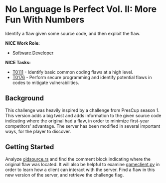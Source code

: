 # No Language Is Perfect Vol. II: More Fun With Numbers

Identify a flaw given some source code, and then exploit the flaw.

**NICE Work Role:**

- [Software Developer](https://niccs.cisa.gov/workforce-development/nice-framework)

**NICE Tasks:**

- [T0111](https://niccs.cisa.gov/workforce-development/nice-framework) - Identify basic common coding flaws at a high level.
- [T0176](https://niccs.cisa.gov/workforce-development/nice-framework) - Perform secure programming and identify potential flaws in codes to mitigate vulnerabilities.

## Background

This challenge was heavily inspired by a challenge from PresCup season 1. This version adds a big twist and adds information to the given source code indicating where the original had a flaw, in order to minimize first-year competitors' advantage. The server has been modified in several important ways, for the player to discover.

## Getting Started

Analyze [oldsource.rs](challenge/oldsource.rs) and find the comment block indicating where the original flaw was located. It will also be helpful to examine [gameclient.py](challenge/gameclient.py) in order to learn how a client can interact with the server. Find a flaw in this new version of the server, and retrieve the challenge flag.
